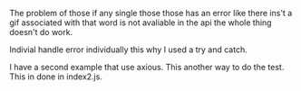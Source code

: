
The problem of those if any single those those has  an error like
there ins't a gif associated with that word is not avaliable in the 
api the whole thing doesn't do work. 

Indivial handle error individually this why I used a try and catch. 

I have a second example that use axious. This another way to do the test. This in done in index2.js. 

